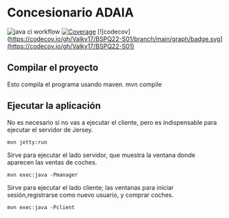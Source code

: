 **Concesionario ADAIA**
=======================

![java ci workflow](https://github.com/asierbrizu/BSPQ22-S01/actions/workflows/java-ci.yml/badge.svg)
[![Coverage](https://sonarcloud.io/api/project_badges/measure?project=asierbrizu_BSPQ22-S01&metric=coverage)](https://sonarcloud.io/summary/new_code?id=asierbrizu_BSPQ22-S01)
[![codecov](https://codecov.io/gh/Valky17/BSPQ22-S01/branch/main/graph/badge.svg](https://codecov.io/gh/Valky17/BSPQ22-S01)

Compilar el proyecto
--------------------

Esto compila el programa usando maven.
	mvn compile 

Ejecutar la aplicación
----------------------

No es necesario si no vas a ejecutar el cliente, pero es indispensable para ejecutar el servidor de Jersey.
	
	mvn jetty:run 

Sirve para ejecutar el lado servidor, que muestra la ventana donde aparecen las ventas de coches.

	mvn exec:java -Pmanager

Sirve para ejecutar el lado cliente; las ventanas para iniciar sesión,registrarse como nuevo usuario, y comprar coches.	

	mvn exec:java -Pclient
